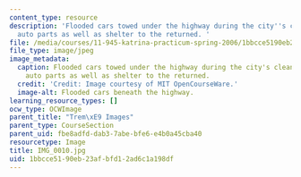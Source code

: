 ```yaml
---
content_type: resource
description: 'Flooded cars towed under the highway during the city''s cleanup provide
  auto parts as well as shelter to the returned. '
file: /media/courses/11-945-katrina-practicum-spring-2006/1bbcce5190eb23afbfd12ad6c1a198df_IMG_0010.jpg
file_type: image/jpeg
image_metadata:
  caption: Flooded cars towed under the highway during the city's cleanup provide
    auto parts as well as shelter to the returned.
  credit: 'Credit: Image courtesy of MIT OpenCourseWare.'
  image-alt: Flooded cars beneath the highway.
learning_resource_types: []
ocw_type: OCWImage
parent_title: "Trem\xE9 Images"
parent_type: CourseSection
parent_uid: fbe8adfd-dab3-7abe-bfe6-e4b0a45cba40
resourcetype: Image
title: IMG_0010.jpg
uid: 1bbcce51-90eb-23af-bfd1-2ad6c1a198df
---
```


